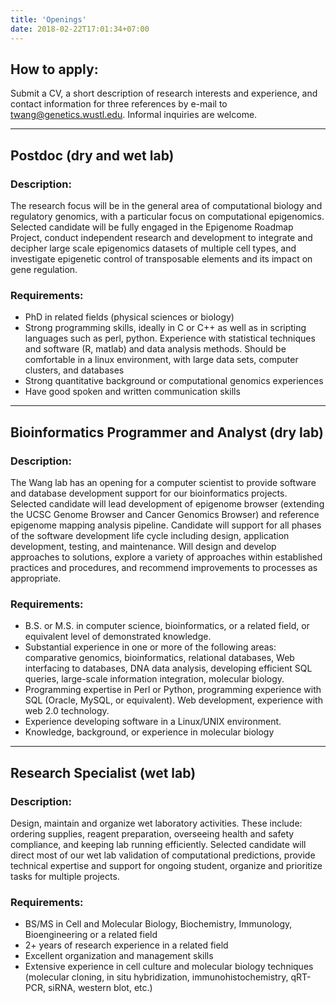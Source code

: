 ```yaml
---
title: 'Openings'
date: 2018-02-22T17:01:34+07:00
---
```


## **How to apply:**
Submit a CV, a short description of research interests and experience, and contact information for three references by e-mail to twang@genetics.wustl.edu. Informal inquiries are welcome.
____

## **Postdoc (dry and wet lab)**
### Description:
The research focus will be in the general area of computational biology and regulatory genomics, with a particular focus on computational epigenomics. Selected candidate will be fully engaged in the Epigenome Roadmap Project, conduct independent research and development to integrate and decipher large scale epigenomics datasets of multiple cell types, and investigate epigenetic control of transposable elements and its impact on gene regulation.
### Requirements:
- PhD in related fields (physical sciences or biology)
- Strong programming skills, ideally in C or C++ as well as in scripting languages such as perl, python. Experience with statistical techniques and software (R, matlab) and data analysis methods. Should be comfortable in a linux environment, with large data sets, computer clusters, and databases
- Strong quantitative background or computational genomics experiences
- Have good spoken and written communication skills

___

## **Bioinformatics Programmer and Analyst (dry lab)**
### Description:
The Wang lab has an opening for a computer scientist to provide software and database development support for our bioinformatics projects. Selected candidate will lead development of epigenome browser (extending the UCSC Genome Browser and Cancer Genomics Browser) and reference epigenome mapping analysis pipeline. Candidate will support for all phases of the software development life cycle including design, application development, testing, and maintenance. Will design and develop approaches to solutions, explore a variety of approaches within established practices and procedures, and recommend improvements to processes as appropriate.
### Requirements:
- B.S. or M.S. in computer science, bioinformatics, or a related field, or equivalent level of demonstrated knowledge.
- Substantial experience in one or more of the following areas: comparative genomics, bioinformatics, relational databases, Web interfacing to databases, DNA data analysis, developing efficient SQL queries, large-scale information integration, molecular biology.
- Programming expertise in Perl or Python, programming experience with SQL (Oracle, MySQL, or equivalent). Web development, experience with web 2.0 technology.
- Experience developing software in a Linux/UNIX environment.
- Knowledge, background, or experience in molecular biology

___

## **Research Specialist (wet lab)**
### Description:
Design, maintain and organize wet laboratory activities. These include: ordering supplies, reagent preparation, overseeing health and safety compliance, and keeping lab running efficiently. Selected candidate will direct most of our wet lab validation of computational predictions, provide technical expertise and support for ongoing student, organize and prioritize tasks for multiple projects.

### Requirements:
- BS/MS in Cell and Molecular Biology, Biochemistry, Immunology, Bioengineering or a related field
- 2+ years of research experience in a related field
- Excellent organization and management skills
- Extensive experience in cell culture and molecular biology techniques (molecular cloning, in situ hybridization, immunohistochemistry, qRT-PCR, siRNA, western blot, etc.)